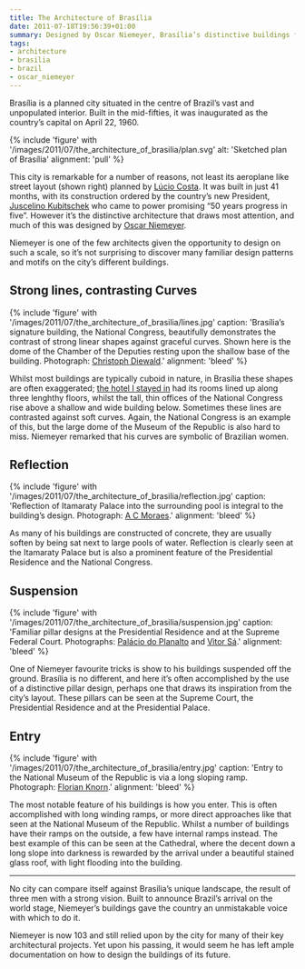 ```yaml
---
title: The Architecture of Brasília
date: 2011-07-18T19:56:39+01:00
summary: Designed by Oscar Niemeyer, Brasília’s distinctive buildings feature a number of recuring design patterns and motifs.
tags:
- architecture
- brasilia
- brazil
- oscar_niemeyer
---
```

Brasília is a planned city situated in the centre of Brazil’s vast and unpopulated interior. Built in the mid-fifties, it was inaugurated as the country’s capital on April 22, 1960.

{% include 'figure' with '/images/2011/07/the_architecture_of_brasilia/plan.svg'
  alt: 'Sketched plan of Brasília'
  alignment: 'pull'
%}

This city is remarkable for a number of reasons, not least its aeroplane like street layout (shown right) planned by [Lúcio Costa][1]. It was built in just 41 months, with its construction ordered by the country’s new President, [Juscelino Kubitschek][2] who came to power promising “50 years progress in five”. However it’s the distinctive architecture that draws most attention, and much of this was designed by [Oscar Niemeyer][3].

Niemeyer is one of the few architects given the opportunity to design on such a scale, so it’s not surprising to discover many familiar design patterns and motifs on the city’s different buildings.

## Strong lines, contrasting Curves

{% include 'figure' with '/images/2011/07/the_architecture_of_brasilia/lines.jpg'
  caption: 'Brasília’s signature building, the National Congress, beautifully demonstrates the contrast of strong linear shapes against graceful curves. Shown here is the dome of the Chamber of the Deputies resting upon the shallow base of the building. Photograph: [Christoph Diewald](https://www.flickr.com/photos/chris_diewald/2656782975/).'
  alignment: 'bleed'
%}

Whilst most buildings are typically cuboid in nature, in Brasília these shapes are often exaggerated; [the hotel I stayed in][4] had its rooms lined up along three lenghthy floors, whilst the tall, thin offices of the National Congress rise above a shallow and wide building below. Sometimes these lines are contrasted against soft curves. Again, the National Congress is an example of this, but the large dome of the Museum of the Republic is also hard to miss. Niemeyer remarked that his curves are symbolic of Brazilian women.

## Reflection

{% include 'figure' with '/images/2011/07/the_architecture_of_brasilia/reflection.jpg'
  caption: 'Reflection of Itamaraty Palace into the surrounding pool is integral to the building’s design. Photograph: [A C Moraes](https://www.flickr.com/photos/acmoraes/2488214984/).'
  alignment: 'bleed'
%}

As many of his buildings are constructed of concrete, they are usually soften by being sat next to large pools of water. Reflection is clearly seen at the Itamaraty Palace but is also a prominent feature of the Presidential Residence and the National Congress.

## Suspension

{% include 'figure' with '/images/2011/07/the_architecture_of_brasilia/suspension.jpg'
  caption: 'Familiar pillar designs at the Presidential Residence and at the Supreme Federal Court. Photographs: [Palácio do Planalto](http://info.planalto.gov.br/exec/inf_fotografiagrande.cfm?foto=05042006P00028) and [Vitor Sá](https://www.flickr.com/photos/19967853@N00/18391299/).'
  alignment: 'bleed'
%}

One of Niemeyer favourite tricks is show to his buildings suspended off the ground. Brasília is no different, and here it’s often accomplished by the use of a distinctive pillar design, perhaps one that draws its inspiration from the city’s layout. These pillars can be seen at the Supreme Court, the Presidential Residence and at the Presidential Palace.

## Entry

{% include 'figure' with '/images/2011/07/the_architecture_of_brasilia/entry.jpg'
  caption: 'Entry to the National Museum of the Republic is via a long sloping ramp. Photograph: [Florian Knorn](https://www.flickr.com/photos/el_floz/1424610618/).'
  alignment: 'bleed'
%}

The most notable feature of his buildings is how you enter. This is often accomplished with long winding ramps, or more direct approaches like that seen at the National Museum of the Republic. Whilst a number of buildings have their ramps on the outside, a few have internal ramps instead. The best example of this can be seen at the Cathedral, where the decent down a long slope into darkness is rewarded by the arrival under a beautiful stained glass roof, with light flooding into the building.

***

No city can compare itself against Brasília’s unique landscape, the result of three men with a strong vision. Built to announce Brazil’s arrival on the world stage, Niemeyer’s buildings gave the country an unmistakable voice with which to do it.

Niemeyer is now 103 and still relied upon by the city for many of their key architectural projects. Yet upon his passing, it would seem he has left ample documentation on how to design the buildings of its future.

[1]: https://en.wikipedia.org/wiki/Lucio_Costa
[2]: https://en.wikipedia.org/wiki/Juscelino_Kubitschek
[3]: https://en.wikipedia.org/wiki/Oscar_Niemeyer
[4]: /2011/03/brasilia_palace_hotel
